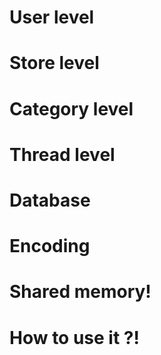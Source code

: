 # User level

# Store level

# Category level

# Thread level

# Database

# Encoding

# Shared memory!


# How to use it ?!
